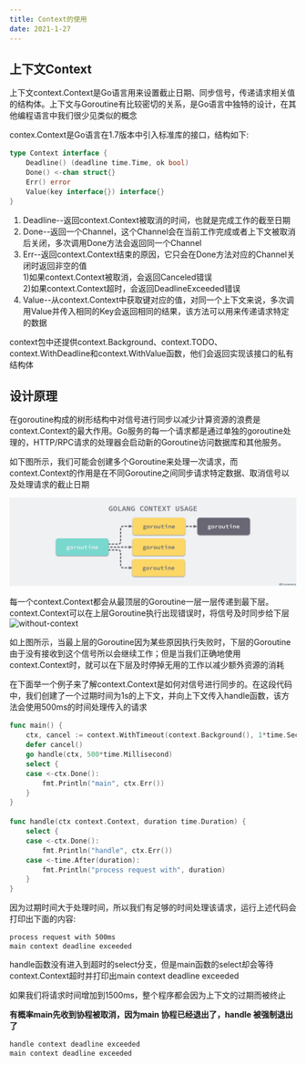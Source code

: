 ```yaml
---
title: Context的使用
date: 2021-1-27
---
```



## 上下文Context  

上下文context.Context是Go语言用来设置截止日期、同步信号，传递请求相关值的结构体。上下文与Goroutine有比较密切的关系，是Go语言中独特的设计，在其他编程语言中我们很少见类似的概念

contex.Context是Go语言在1.7版本中引入标准库的接口，结构如下:  

```go
type Context interface {
	Deadline() (deadline time.Time, ok bool)
	Done() <-chan struct{}
	Err() error
	Value(key interface{}) interface{}
}
```

1. Deadline--返回context.Context被取消的时间，也就是完成工作的截至日期  
2. Done--返回一个Channel，这个Channel会在当前工作完成或者上下文被取消后关闭，多次调用Done方法会返回同一个Channel  
3. Err--返回context.Context结束的原因，它只会在Done方法对应的Channel关闭时返回非空的值  
   1)如果context.Context被取消，会返回Canceled错误  
   2)如果context.Context超时，会返回DeadlineExceeded错误  
4. Value--从context.Context中获取键对应的值，对同一个上下文来说，多次调用Value并传入相同的Key会返回相同的结果，该方法可以用来传递请求特定的数据  

context包中还提供context.Background、context.TODO、context.WithDeadline和context.WithValue函数，他们会返回实现该接口的私有结构体  


## 设计原理  

在goroutine构成的树形结构中对信号进行同步以减少计算资源的浪费是context.Context的最大作用。Go服务的每一个请求都是通过单独的goroutine处理的，HTTP/RPC请求的处理器会启动新的Goroutine访问数据库和其他服务。  

如下图所示，我们可能会创建多个Goroutine来处理一次请求，而context.Context的作用是在不同Goroutine之间同步请求特定数据、取消信号以及处理请求的截止日期  

![context与goroutine树](./img/golang-context-usage.png)  

每一个context.Context都会从最顶层的Goroutine一层一层传递到最下层。context.Context可以在上层Goroutine执行出现错误时，将信号及时同步给下层  
![without-context](golang-without-context.png)  

如上图所示，当最上层的Goroutine因为某些原因执行失败时，下层的Goroutine由于没有接收到这个信号所以会继续工作；但是当我们正确地使用context.Context时，就可以在下层及时停掉无用的工作以减少额外资源的消耗  

在下面举一个例子来了解context.Context是如何对信号进行同步的。在这段代码中，我们创建了一个过期时间为1s的上下文，并向上下文传入handle函数，该方法会使用500ms的时间处理传入的请求  

```go
func main() {
	ctx, cancel := context.WithTimeout(context.Background(), 1*time.Second)
	defer cancel()
	go handle(ctx, 500*time.Millisecond)
	select {
	case <-ctx.Done():
		fmt.Println("main", ctx.Err())
	}
}

func handle(ctx context.Context, duration time.Duration) {
	select {
	case <-ctx.Done():
		fmt.Println("handle", ctx.Err())
	case <-time.After(duration):
		fmt.Println("process request with", duration)
	}
}
```

因为过期时间大于处理时间，所以我们有足够的时间处理该请求，运行上述代码会打印出下面的内容:  

```terminal
process request with 500ms
main context deadline exceeded
```

handle函数没有进入到超时的select分支，但是main函数的select却会等待context.Context超时并打印出main context deadline exceeded  

如果我们将请求时间增加到1500ms，整个程序都会因为上下文的过期而被终止  

**有概率main先收到协程被取消，因为main 协程已经退出了，handle 被强制退出了**  

```terminal
handle context deadline exceeded
main context deadline exceeded
```
